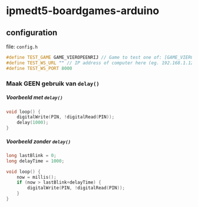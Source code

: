 # ipmedt5-boardgames-arduino

## configuration
file: `config.h`
```c++
#define TEST_GAME GAME_VIEROPEENRIJ // Game to test one of: [GAME_VIEROPEENRIJ, GAME_THIRTYSECONDS, GAME_TRIVIALPURSUIT, GAME_VLOTTEGEESTEN, GAME_GANZENBORD]
#define TEST_WS_URL "" // IP address of computer here (eg. 192.168.1.123)
#define TEST_WS_PORT 8000
```

### Maak GEEN gebruik van `delay()`
##### Voorbeeld met `delay()`
```c++
void loop() {
	digitalWrite(PIN, !digitalRead(PIN));
	delay(1000);
}
```
##### Voorbeeld zonder `delay()`
```c++
long lastBlink = 0;
long delayTime = 1000;

void loop() {
	now = millis();
	if (now > lastBlink+delayTime) {
		digitalWrite(PIN, !digitalRead(PIN));
	}
}
```
